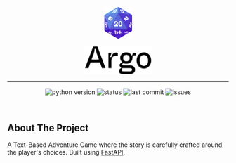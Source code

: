 <p align="center"><img width=12.5% src="assets/argo-logo.png"></p>
<p align="center"><img width=30% src="assets/argo-text.png"></p>


---


<p align="center">
  <img alt="python version" src="https://img.shields.io/badge/Python-3.8%2B-blue">
  <img alt="status" src="https://img.shields.io/badge/Status-Development-red">
  <img alt="last commit" src="https://img.shields.io/github/last-commit/SEG31-APPDEVCS-Term3-AY20-21/Argo?label=Last%20Commit">
  <img alt="issues" src="https://img.shields.io/github/issues/SEG31-APPDEVCS-Term3-AY20-21/Argo?color=orange&label=Issues">
</p>
<br>
<!-- ABOUT THE PROJECT -->

## About The Project

A Text-Based Adventure Game where the story is carefully crafted around the player's choices. Built using [FastAPI](https://fastapi.tiangolo.com/). 
